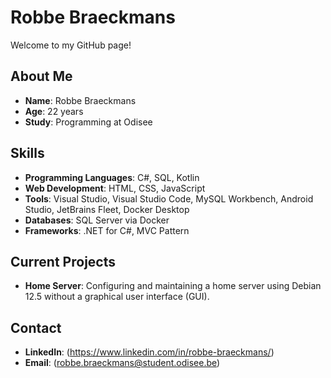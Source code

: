 # Robbe Braeckmans

Welcome to my GitHub page!

## About Me

- **Name**: Robbe Braeckmans
- **Age**: 22 years
- **Study**: Programming at Odisee

## Skills

- **Programming Languages**: C#, SQL, Kotlin
- **Web Development**: HTML, CSS, JavaScript
- **Tools**: Visual Studio, Visual Studio Code, MySQL Workbench, Android Studio, JetBrains Fleet, Docker Desktop
- **Databases**: SQL Server via Docker
- **Frameworks**: .NET for C#, MVC Pattern

## Current Projects

- **Home Server**: Configuring and maintaining a home server using Debian 12.5 without a graphical user interface (GUI).

## Contact

- **LinkedIn**: (https://www.linkedin.com/in/robbe-braeckmans/)
- **Email**: (robbe.braeckmans@student.odisee.be)

